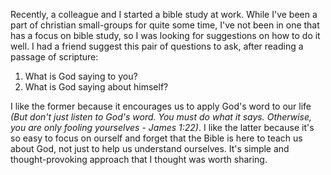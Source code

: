 <!-- 
.. link: 
.. description: 
.. tags: Christianity, Religion and Spirituality
.. date: 2014/11/18 16:57:21
.. title: Bible studies - a simple template
.. slug: bible-studies-a-simple-template
-->

Recently, a colleague and I started a bible study at work. While I've been a part of christian small-groups for quite some time, I've not been in one that has a focus on bible study, so I was looking for suggestions on how to do it well. I had a friend suggest this pair of questions to ask, after reading a passage of scripture:

1. What is God saying to you?
2. What is God saying about himself?

I like the former because it encourages us to apply God's word to our life *(But don't just listen to God's word. You must do what it says. Otherwise, you are only fooling yourselves - James 1:22)*. I like the latter because it's so easy to focus on ourself and forget that the Bible is here to teach us about God, not just to help us understand ourselves. It's simple and thought-provoking approach that I thought was worth sharing.
